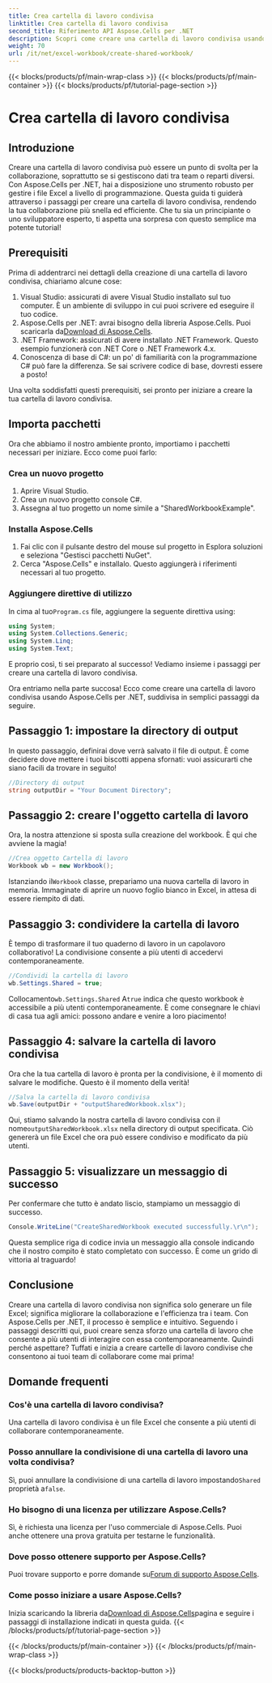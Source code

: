```yaml
---
title: Crea cartella di lavoro condivisa
linktitle: Crea cartella di lavoro condivisa
second_title: Riferimento API Aspose.Cells per .NET
description: Scopri come creare una cartella di lavoro condivisa usando Aspose.Cells per .NET con questa semplice guida passo-passo. Perfetta per migliorare la collaborazione di gruppo.
weight: 70
url: /it/net/excel-workbook/create-shared-workbook/
---
```


{{< blocks/products/pf/main-wrap-class >}}
{{< blocks/products/pf/main-container >}}
{{< blocks/products/pf/tutorial-page-section >}}

# Crea cartella di lavoro condivisa

## Introduzione

Creare una cartella di lavoro condivisa può essere un punto di svolta per la collaborazione, soprattutto se si gestiscono dati tra team o reparti diversi. Con Aspose.Cells per .NET, hai a disposizione uno strumento robusto per gestire i file Excel a livello di programmazione. Questa guida ti guiderà attraverso i passaggi per creare una cartella di lavoro condivisa, rendendo la tua collaborazione più snella ed efficiente. Che tu sia un principiante o uno sviluppatore esperto, ti aspetta una sorpresa con questo semplice ma potente tutorial!

## Prerequisiti

Prima di addentrarci nei dettagli della creazione di una cartella di lavoro condivisa, chiariamo alcune cose:

1. Visual Studio: assicurati di avere Visual Studio installato sul tuo computer. È un ambiente di sviluppo in cui puoi scrivere ed eseguire il tuo codice.
2.  Aspose.Cells per .NET: avrai bisogno della libreria Aspose.Cells. Puoi scaricarla da[Download di Aspose.Cells](https://releases.aspose.com/cells/net/).
3. .NET Framework: assicurati di avere installato .NET Framework. Questo esempio funzionerà con .NET Core o .NET Framework 4.x.
4. Conoscenza di base di C#: un po' di familiarità con la programmazione C# può fare la differenza. Se sai scrivere codice di base, dovresti essere a posto!

Una volta soddisfatti questi prerequisiti, sei pronto per iniziare a creare la tua cartella di lavoro condivisa.

## Importa pacchetti

Ora che abbiamo il nostro ambiente pronto, importiamo i pacchetti necessari per iniziare. Ecco come puoi farlo:

### Crea un nuovo progetto
1. Aprire Visual Studio.
2. Crea un nuovo progetto console C#.
3. Assegna al tuo progetto un nome simile a "SharedWorkbookExample".

### Installa Aspose.Cells
1. Fai clic con il pulsante destro del mouse sul progetto in Esplora soluzioni e seleziona "Gestisci pacchetti NuGet".
2. Cerca "Aspose.Cells" e installalo. Questo aggiungerà i riferimenti necessari al tuo progetto.

### Aggiungere direttive di utilizzo
 In cima al tuo`Program.cs` file, aggiungere la seguente direttiva using:

```csharp
using System;
using System.Collections.Generic;
using System.Linq;
using System.Text;
```

E proprio così, ti sei preparato al successo! Vediamo insieme i passaggi per creare una cartella di lavoro condivisa.

Ora entriamo nella parte succosa! Ecco come creare una cartella di lavoro condivisa usando Aspose.Cells per .NET, suddivisa in semplici passaggi da seguire.

## Passaggio 1: impostare la directory di output

In questo passaggio, definirai dove verrà salvato il file di output. È come decidere dove mettere i tuoi biscotti appena sfornati: vuoi assicurarti che siano facili da trovare in seguito!

```csharp
//Directory di output
string outputDir = "Your Document Directory";
```

## Passaggio 2: creare l'oggetto cartella di lavoro

Ora, la nostra attenzione si sposta sulla creazione del workbook. È qui che avviene la magia!

```csharp
//Crea oggetto Cartella di lavoro
Workbook wb = new Workbook();
```
 Istanziando il`Workbook` classe, prepariamo una nuova cartella di lavoro in memoria. Immaginate di aprire un nuovo foglio bianco in Excel, in attesa di essere riempito di dati.

## Passaggio 3: condividere la cartella di lavoro

È tempo di trasformare il tuo quaderno di lavoro in un capolavoro collaborativo! La condivisione consente a più utenti di accedervi contemporaneamente.

```csharp
//Condividi la cartella di lavoro
wb.Settings.Shared = true;
```
 Collocamento`wb.Settings.Shared` A`true` indica che questo workbook è accessibile a più utenti contemporaneamente. È come consegnare le chiavi di casa tua agli amici: possono andare e venire a loro piacimento!

## Passaggio 4: salvare la cartella di lavoro condivisa

Ora che la tua cartella di lavoro è pronta per la condivisione, è il momento di salvare le modifiche. Questo è il momento della verità!

```csharp
//Salva la cartella di lavoro condivisa
wb.Save(outputDir + "outputSharedWorkbook.xlsx");
```
 Qui, stiamo salvando la nostra cartella di lavoro condivisa con il nome`outputSharedWorkbook.xlsx` nella directory di output specificata. Ciò genererà un file Excel che ora può essere condiviso e modificato da più utenti.

## Passaggio 5: visualizzare un messaggio di successo

Per confermare che tutto è andato liscio, stampiamo un messaggio di successo.

```csharp
Console.WriteLine("CreateSharedWorkbook executed successfully.\r\n");
```
Questa semplice riga di codice invia un messaggio alla console indicando che il nostro compito è stato completato con successo. È come un grido di vittoria al traguardo!

## Conclusione 

Creare una cartella di lavoro condivisa non significa solo generare un file Excel; significa migliorare la collaborazione e l'efficienza tra i team. Con Aspose.Cells per .NET, il processo è semplice e intuitivo. Seguendo i passaggi descritti qui, puoi creare senza sforzo una cartella di lavoro che consente a più utenti di interagire con essa contemporaneamente. Quindi perché aspettare? Tuffati e inizia a creare cartelle di lavoro condivise che consentono ai tuoi team di collaborare come mai prima!

## Domande frequenti

### Cos'è una cartella di lavoro condivisa?
Una cartella di lavoro condivisa è un file Excel che consente a più utenti di collaborare contemporaneamente.

### Posso annullare la condivisione di una cartella di lavoro una volta condivisa?
 Sì, puoi annullare la condivisione di una cartella di lavoro impostando`Shared` proprietà a`false`.

### Ho bisogno di una licenza per utilizzare Aspose.Cells?
Sì, è richiesta una licenza per l'uso commerciale di Aspose.Cells. Puoi anche ottenere una prova gratuita per testarne le funzionalità.

### Dove posso ottenere supporto per Aspose.Cells?
 Puoi trovare supporto e porre domande su[Forum di supporto Aspose.Cells](https://forum.aspose.com/c/cells/9).

### Come posso iniziare a usare Aspose.Cells?
 Inizia scaricando la libreria da[Download di Aspose.Cells](https://releases.aspose.com/cells/net/)pagina e seguire i passaggi di installazione indicati in questa guida.
{{< /blocks/products/pf/tutorial-page-section >}}

{{< /blocks/products/pf/main-container >}}
{{< /blocks/products/pf/main-wrap-class >}}

{{< blocks/products/products-backtop-button >}}
